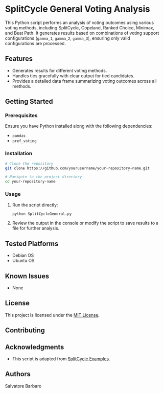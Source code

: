 
# SplitCycle General Voting Analysis

This Python script performs an analysis of voting outcomes using various voting methods, including SplitCycle, Copeland, Ranked Choice, Minimax, and Beat Path. It generates results based on combinations of voting support configurations (`gamma_1`, `gamma_2`, `gamma_3`), ensuring only valid configurations are processed.

## Features

- Generates results for different voting methods.
- Handles ties gracefully with clear output for tied candidates.
- Provides a detailed data frame summarizing voting outcomes across all methods.

## Getting Started

### Prerequisites

Ensure you have Python installed along with the following dependencies:

- `pandas`
- `pref_voting`

### Installation

```bash
# Clone the repository
git clone https://github.com/yourusername/your-repository-name.git

# Navigate to the project directory
cd your-repository-name
```

### Usage

1. Run the script directly:
    ```bash
    python SplitCycleGeneral.py
    ```
2. Review the output in the console or modify the script to save results to a file for further analysis.

## Tested Platforms

- Debian OS
- Ubuntu OS

## Known Issues

- None

## License

This project is licensed under the [MIT License](LICENSE).

## Contributing


## Acknowledgments

- This script is adapted from [SplitCycle Examples](https://github.com/epacuit/splitcycle/blob/master/02-SplitCycleExamples.ipynb).

## Authors

Salvatore Barbaro
